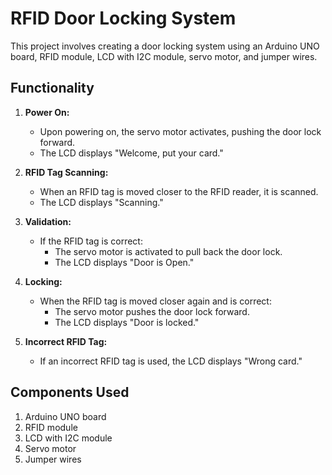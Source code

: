 # RFID Door Locking System

This project involves creating a door locking system using an Arduino UNO board, RFID module, LCD with I2C module, servo motor, and jumper wires.

## Functionality

1. **Power On:**
   - Upon powering on, the servo motor activates, pushing the door lock forward.
   - The LCD displays "Welcome, put your card."

2. **RFID Tag Scanning:**
   - When an RFID tag is moved closer to the RFID reader, it is scanned.
   - The LCD displays "Scanning."

3. **Validation:**
   - If the RFID tag is correct:
     - The servo motor is activated to pull back the door lock.
     - The LCD displays "Door is Open."

4. **Locking:**
   - When the RFID tag is moved closer again and is correct:
     - The servo motor pushes the door lock forward.
     - The LCD displays "Door is locked."

5. **Incorrect RFID Tag:**
   - If an incorrect RFID tag is used, the LCD displays "Wrong card."

## Components Used

1. Arduino UNO board
2. RFID module
3. LCD with I2C module
4. Servo motor
5. Jumper wires

